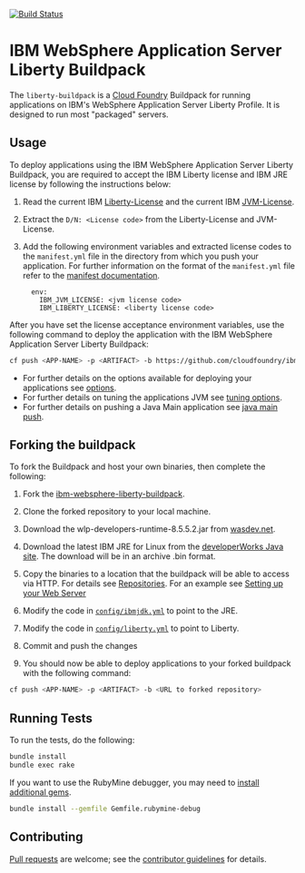 [![Build Status](https://travis-ci.org/cloudfoundry/ibm-websphere-liberty-buildpack.png)](https://travis-ci.org/cloudfoundry/ibm-websphere-liberty-buildpack)

# IBM WebSphere Application Server Liberty Buildpack

The `liberty-buildpack` is a [Cloud Foundry][] Buildpack for running applications on IBM's WebSphere Application Server Liberty Profile. It is designed to run most "packaged" servers.

## Usage
To deploy applications using the IBM WebSphere Application Server Liberty Buildpack, you are required to accept the IBM Liberty license and IBM JRE license by following the instructions below:

1. Read the current IBM [Liberty-License][] and the current IBM [JVM-License][].
2. Extract the `D/N: <License code>` from the Liberty-License and JVM-License.
3. Add the following environment variables and extracted license codes to the `manifest.yml` file in the directory from which you push your application. For further information on the format of
the `manifest.yml` file refer to the [manifest documentation][].

    ```
      env:
        IBM_JVM_LICENSE: <jvm license code>
        IBM_LIBERTY_LICENSE: <liberty license code>
    ```

After you have set the license acceptance environment variables, use the following command to deploy the application with the IBM WebSphere Application Server Liberty Buildpack:

```bash
cf push <APP-NAME> -p <ARTIFACT> -b https://github.com/cloudfoundry/ibm-websphere-liberty-buildpack.git
```

* For further details on the options available for deploying your applications see [options][].
* For further details on tuning the applications JVM see [tuning options][].
* For further details on pushing a Java Main application see [java main push][].

## Forking the buildpack   
To fork the Buildpack and host your own binaries, then complete the following:

1. Fork the [ibm-websphere-liberty-buildpack](https://github.com/cloudfoundry/ibm-websphere-liberty-buildpack).

2. Clone the forked repository to your local machine.

3. Download the wlp-developers-runtime-8.5.5.2.jar from [wasdev.net][].

4. Download the latest IBM JRE for Linux from the [developerWorks Java site][].
  The download will be in an archive .bin format.
   
5. Copy the binaries to a location that the buildpack will be able to access via HTTP. For details see
  [Repositories][]. For an example see [Setting up your Web Server][example]

6. Modify the code in [`config/ibmjdk.yml`][ibmjdk.yml] to point to the JRE.

7. Modify the code in [`config/liberty.yml`][liberty.yml] to point to Liberty.

8. Commit and push the changes

9. You should now be able to deploy applications to your forked buildpack with the following command:

```bash
cf push <APP-NAME> -p <ARTIFACT> -b <URL to forked repository>
```
    
## Running Tests
To run the tests, do the following:

```bash
bundle install
bundle exec rake
```

If you want to use the RubyMine debugger, you may need to [install additional gems][].

```bash
bundle install --gemfile Gemfile.rubymine-debug
```

## Contributing
[Pull requests][] are welcome; see the [contributor guidelines][] for details.

[Apache License]: http://www.apache.org/licenses/LICENSE-2.0
[Cloud Foundry]: http://www.cloudfoundry.com
[contributor guidelines]: CONTRIBUTING.md
[GitHub's forking functionality]: https://help.github.com/articles/fork-a-repo
[install additional gems]: http://stackoverflow.com/questions/11732715/how-do-i-install-ruby-debug-base19x-on-mountain-lion-for-intellij
[pull request]: https://help.github.com/articles/using-pull-requests
[Pull requests]: http://help.github.com/send-pull-requests
[example]: docs/util-repositories.md#setting-up-your-web-server
[options]: docs/server-xml-options.md
[tuning options]: docs/tuning.md
[java main push]: docs/java-main.md
[Repositories]: docs/util-repositories.md
[ibmjdk.yml]: config/ibmjdk.yml
[liberty.yml]: config/liberty.yml
[wasdev.net]: http://wasdev.net
[developerWorks Java site]: https://www.ibm.com/developerworks/java/jdk/
[Liberty-License]: http://public.dhe.ibm.com/ibmdl/export/pub/software/websphere/wasdev/downloads/wlp/8.5.5.2/lafiles/runtime//en.html
[JVM-License]: http://www14.software.ibm.com/cgi-bin/weblap/lap.pl?la_formnum=&li_formnum=L-AWON-8GALN9&title=IBM%C2%AE+SDK%2C+Java-+Technology+Edition%2C+Version+7.0&l=en
[manifest documentation]: http://docs.cloudfoundry.com/docs/using/deploying-apps/manifest.html
